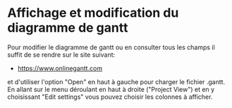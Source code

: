 # Affichage et modification du diagramme de gantt

Pour modifier le diagramme de gantt ou en consulter tous les champs il suffit de se rendre sur le site suivant:  
- https://www.onlinegantt.com  

et d'utiliser l'option "Open" en haut à gauche pour charger le fichier .gantt.  
En allant sur le menu déroulant en haut à droite ("Project View") et en y choisissant "Edit settings" vous pouvez choisir les colonnes à afficher.